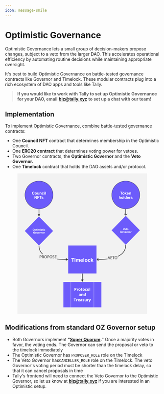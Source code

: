 ```yaml
---
icon: message-smile
---
```


# Optimistic Governance

Optimistic Governance lets a small group of decision-makers propose changes, subject to a veto from the larger DAO. This accelerates operational efficiency by automating routine decisions while maintaining appropriate oversight.



It's best to build Optimistic Governance on battle-tested governance contracts like Governor and Timelock. These modular contracts plug into a rich ecosystem of DAO apps and tools like Tally.

> **If you would like to work with Tally to set up Optimistic Governance for your DAO, email** [**biz@tally.xyz**](mailto:biz@tally.xyz) **to set up a chat with our team!**

## Implementation

To implement Optimistic Governance, combine battle-tested governance contracts:

* One **Council** **NFT** contract that determines membership in the Optimistic Council.
* One **ERC20 contract** that determines voting power for vetoes.
* Two Governor contracts, the **Optimistic Governor** and the **Veto Governor.**
* One **Timelock** contract that holds the DAO assets and/or protocol.

<figure><img src="../../.gitbook/assets/optimistic dao.png" alt=""><figcaption></figcaption></figure>

## **Modifications from standard OZ Governor setup**

* Both Governors implement **"**[**Super Quorum**](https://github.com/withtally/governor-super-quorum)**."** Once a majority votes in favor, the voting ends. The Governor can send the proposal or veto to the timelock immediately
* The Optimistic Governor has `PROPOSER_ROLE` role on the Timelock
* The Veto Governor has`CANCELLER_ROLE` role on the Timelock. The veto Governor's voting period must be shorter than the timelock delay, so that it can cancel proposals in time
* Tally's frontend will need to connect the Veto Governor to the Optimistic Governor, so let us know at [**biz@tally.xyz**](mailto:biz@tally.xyz) if you are interested in an Optimistic setup.
